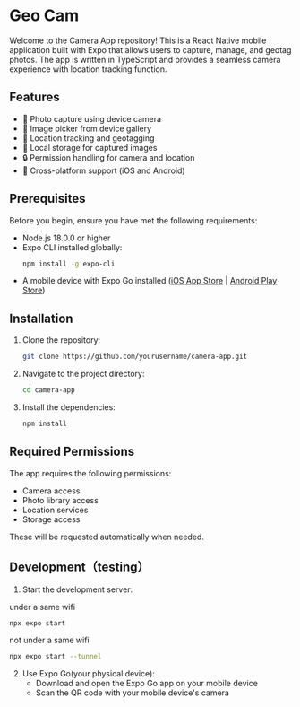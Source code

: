 # Geo Cam

Welcome to the Camera App repository! This is a React Native mobile application built with Expo that allows users to capture, manage, and geotag photos. The app is written in TypeScript and provides a seamless camera experience with location tracking function.

## Features

- 📸 Photo capture using device camera
- 📱 Image picker from device gallery
- 📍 Location tracking and geotagging
- 💾 Local storage for captured images
- 🔒 Permission handling for camera and location
- 📱 Cross-platform support (iOS and Android)

## Prerequisites

Before you begin, ensure you have met the following requirements:

- Node.js 18.0.0 or higher
- Expo CLI installed globally:
  ```bash
  npm install -g expo-cli
  ```
- A mobile device with Expo Go installed ([iOS App Store](https://apps.apple.com/app/expo-go/id982107779) | [Android Play Store](https://play.google.com/store/apps/details?id=host.exp.exponent))


## Installation

1. Clone the repository:
   ```bash
   git clone https://github.com/yourusername/camera-app.git
   ```

2. Navigate to the project directory:
   ```bash
   cd camera-app
   ```

3. Install the dependencies:
   ```bash
   npm install
   ```


## Required Permissions

The app requires the following permissions:
- Camera access
- Photo library access
- Location services
- Storage access

These will be requested automatically when needed.

## Development（testing）

1. Start the development server:

 under a same wifi
   ```bash
   npx expo start
   ```
not under a same wifi
   ```bash
   npx expo start --tunnel
   ```

2. Use Expo Go(your physical device):
   - Download and open the Expo Go app on your mobile device
   - Scan the QR code with your mobile device's camera





